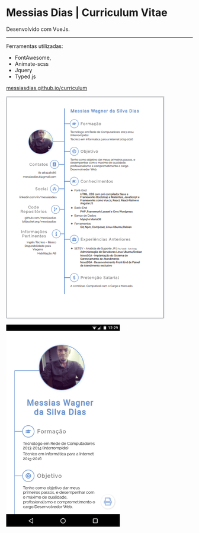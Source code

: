 # Messias Dias | Curriculum Vitae

Desenvolvido com VueJs.
<hr>

Ferramentas utilizadas:
* FontAwesome,
* Animate-scss
* Jquery
* Typed.js

[messiasdias.github.io/curriculum](https://messiasdias.github.io/curriculum)

![Screenshot](screenshots/screenshot.png?raw=true "Curriculum")

![Screenshot](screenshots/screenshot2.png?raw=true "Curriculum")



